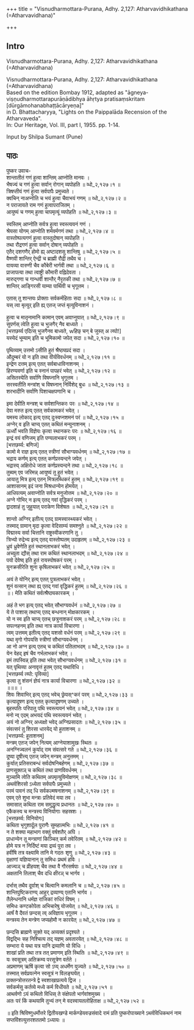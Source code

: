 +++
title = "Visnudharmottara-Purana, Adhy. 2,127: Atharvavidhikathana (=Atharvavidhana)"

+++
## Intro
  
  
  
  
 Visnudharmottara-Purana, Adhy. 2,127: Atharvavidhikathana (=Atharvavidhana)   
  
  
  
  
Visnudharmottara-Purana, Adhy. 2,127: Atharvavidhikathana (=Atharvavidhana)  
Based on the edition Bombay 1912, adapted as "āgneya-viṣṇudharmottarapurāṇādibhya āhṛtya pratisaṃskritam [dūrgāmohanabhaṭṭācāryeṇa]"  
in D. Bhattacharyya, "Lights on the Paippalāda Recension of the Atharvaveda".  
In: Our Heritage, Vol. III, part I, 1955. pp. 1-14.  
  
  
Input by Shilpa Sumant (Pune)  
  
  
  
  


## पाठः
  
  
  
  
  
  
  
पुष्कर उवाच-  
शान्तातीतं गणं हुत्वा शान्तिम् आप्नोति मानवः   ।  
भैषज्यं च गणं हुत्वा सर्वान् रोगान् व्यपोहति  ॥ व्धो_२,१२७।१ ॥  
त्रिषप्तीयं गणं हुत्वा सर्वपापैः प्रमुच्यते  ।  
क्वचिन् नाअप्नोति च भयं हुत्वा चैवाभयं गणम्  ॥ व्धो_२,१२७।२ ॥  
न पराजायते राम गणं हुत्वापराजितम्  ।  
आयुष्यं च गणम् हुत्वा चापमृत्यूं व्यपोहति  ॥ व्धो_२,१२७।३ ॥  
  
स्वस्तिम् आप्नोति सर्वत्र हुत्वा स्वस्त्ययनं गणं  ।  
श्रेयसा योगम् आप्नोति शर्मवर्मगणं तथा  ॥ व्धो_२,१२७।४ ॥  
वास्तोष्पत्यगणं हुत्वा वास्तुदोषान् व्यपोहति  ।  
तथा रौद्रगणं हुत्वा सर्वान् दोषान् व्यपोहति ॥  
एतैर् दशगणैर् होमो ह्य् अष्टादशसु शान्तिषु  ॥ व्धो_२,१२७।५ ॥  
वैष्णवी शान्तिर् ऐन्द्री च ब्राह्मी रौद्री तथैव च  ।  
वायव्या वारुणी चैव कौबेरी भार्गवी तथा  ॥ व्धो_२,१२७।६ ॥  
प्राजापत्या तथा त्वाष्ट्री कौमारी वह्निदेवता  ।  
मारुद्गणा च गान्धर्वी शान्तैर् नैरृतकी तथा  ॥ व्धो_२,१२७।७ ॥  
शान्तिर् आङ्गिरसी याम्या पार्थिवी च भृगूत्तम  ।  
  
एतास् तु शान्तयः प्रोक्ताः सर्वकर्महिताः सदा  ॥ व्धो_२,१२७।८ ॥  
यस् त्वा मृत्युर् इति ह्य् एतज् जप्तं मृत्युविनाशनं  ।  
  
हुत्वा च मातृनामानि कामान् एवम् अवाप्नुयात्  ॥ व्धो_२,१२७।९ ॥  
सुपर्णस् त्वेति हुत्वा च भुजगैर् नैव बाध्यते  ।  
[भत्तछर्य्य एदित्स् भुजगैनव बाध्यते, wहिछ् चन् बे जुस्त् अ त्य्पो!]  
यस्येदं भूम्याम् इति च भूमिकामो जपेत् सदा  ॥ व्धो_२,१२७।१० ॥  
  
पृथिव्याम् उत्तमो ऽसीति हुतं श्रैष्ठ्यप्रदं सदा  ।  
औदुम्बरं यो न इति तथा वीर्यविवर्धनम्  ॥ व्धो_२,१२७।११ ॥  
इन्द्रेण दत्तम् इत्य् एतत् सर्वबाधाविनाशनम्  ।  
हिरण्यवर्णा इति च स्नानं पापहरं भवेत्  ॥ व्धो_२,१२७।१२ ॥  
असितस्येति सर्वाणि विषघ्नानि भृगूत्तम  ।  
सरस्वतीति मन्त्रांश् च विषघ्नान् निर्विशेद् बुधः  ॥ व्धो_२,१२७।१३ ॥  
शरभादीनि सर्वाणि पिशाचक्षपणानि च  ।  
  
इमा देवीति मन्त्रश् च सर्वशान्तिकरः परः  ॥ व्धो_२,१२७।१४ ॥  
देवा मरुत इत्य् एतत् सर्वकामकरं भवेत्  ।  
यमस्य लोकाद् इत्य् एतद् दुःस्वप्नशमनं परं  ॥ व्धो_२,१२७।१५ ॥  
अग्नेर् व इति चाप्य् एतत् कथितं मन्युनाशनम्  ।  
ऊर्ध्वो भवति विज्ञेयः कृत्वा स्थानकरः परः  ॥ व्धो_२,१२७।१६ ॥  
इन्द्रं वयं वणिजम् इति पण्यलाभकरं परम्  ।  
[भत्तछर्य्य: बणिजं]  
कामो मे राज्ञ इत्य् एतत् स्त्रीणां सौभाग्यवर्धनम्  ॥ व्धो_२,१२७।१७ ॥  
भद्राय कर्णम् इत्य् एतत् कर्णप्रस्यन्दने जपेत्  ।  
भद्रास्य् अक्षिरोधे जाता कर्णप्रस्यन्दने तथा  ॥ व्धो_२,१२७।१८ ॥  
तुब्यम् एव जरिमन्न् आयुष्यं तु हुतं भवेत्  ।  
आयातु मित्र इत्य् एतन् मित्रलब्धिकरं हुतम्  ॥ व्धो_२,१२७।१९ ॥  
आशासानम् इदं जना मिश्रधान्येन होमयेत्  ।  
आधिपत्यम् अवाप्नोति सर्वत्र मनुजोत्तम  ॥ व्धो_२,१२७।२० ॥  
अग्ने गोभिर् न इत्य् एतद् गवां वृद्धिकरं परम्  ।  
द्वादशाहं तु जुहुयात् पराकेण विशेषतः  ॥ व्धो_२,१२७।२१ ॥  
  
शान्तो अग्निर् इतीत्य् एतद् ग्रामस्वास्थ्यकरं भवेत्  ।  
तस्माद् ग्रामान् मृदा कृत्वा वेदिसाम्यं समश्नुते  ॥ व्धो_२,१२७।२२ ॥  
विद्मास्य सर्वा चित्तानि राष्ट्रस्वीकरणानि तु  ।  
त्रिभ्यो रुद्रेभ्य इत्य् एतद् वास्तोष्पतम् उदाहृतम्  ॥ व्धो_२,१२७।२३ ॥  
ध्रुवं ध्रुवेणेति हुतं स्थानलाभकरं भवेत्  ।  
अच्युता द्यौस् तथा राम कथितं स्थानलाभदम्  ॥ व्धो_२,१२७।२४ ॥  
पयो देवेष्व् इति हुतं रायस्पोषकरं परम्  ।  
युनक्रसीरेति शुना कृषिलाभकरं भवेत्  ॥ व्धो_२,१२७।२५ ॥  
  
अयं ते योनिर् इत्य् एतत् पुत्रलाभकरं भवेत्  ।  
शुनं वत्सान् तथा ह्य् एतद् गवां वृद्धिकरं हुतम्  ॥ व्धो_२,१२७।२६ ॥  
॥। मेति कथितं सर्वत्श्रैष्ठ्यकारकम्  ।  
  
अहं ते भग इत्य् एतद् भवेत् सौभाग्यवर्धनं  ॥ व्धो_२,१२७।२७ ॥  
ये ते पाशास् तथाप्य् एतद् बन्धनान् मोक्षकारकम्  ।  
यो न स्व इति चाप्य् एतच् छत्रुनाशकरं परम्  ॥ व्धो_२,१२७।२८ ॥  
सपत्नहनम् इति तथा नात्र कार्या विचारणा  ।  
त्वम् उत्तमम् इतीत्य् एतद् यशसो वर्धनं परम्  ॥ व्धो_२,१२७।२९ ॥  
यथा मृगो गोपयसि स्त्रीणां सौभाग्यवर्धनम्  ।  
आ नो अग्न इत्य् एतच् च कथितं पतिलाभदम्  ॥ व्धो_२,१२७।३० ॥  
येन वेहद् इषं चैव गर्भलाभकरं भवेत्  ।  
इमं तपस्विन्न् इति तथा भवेत् सौभाग्यवर्धनम्  ॥ व्धो_२,१२७।३१ ॥  
यत् पृथिव्या अनावृत्तं हुतम् एतद् यथाविधि  ।  
[भत्तछर्य्य त्य्पो: पृविव्या]  
कृत्वा तु शंसनं ज्ञेयं नात्र कार्या विचारणा  ॥ व्धो_२,१२७।३२ ॥  
॥॥॥  ।  
शिवः शिवाभिर् इत्य् एतद् भवेच् छ्रेयस्^करं परम्  ॥ व्धो_२,१२७।३३ ॥  
कृत्यादूषण इत्य् एतत् कृत्यादूषणम् उच्यते  ।  
बृहस्पतिः परिपातु पथि स्वस्त्ययनं भवेत्  ॥ व्धो_२,१२७।३४ ॥  
मनो न्व् एदम् अभयदं पथि स्वस्त्ययनं भवेत्  ।  
अयं नो अग्निर् अध्यक्षो भवेद् अग्निप्रसादतः  ॥ व्धो_२,१२७।३५ ॥  
संवत्सरं तु शिरसा धारयेद् यो हुताशनम् ॥  
[भत्तछर्य्य: हूताशनम्]  
मन्त्रम् एतज् जपेन् नित्यम् आग्नेयाशामुखः स्थितः ॥  
अनग्निज्वलनं कुर्याद् राम संवत्सरे गते  ॥ व्धो_२,१२७।३६ ॥  
दूष्या दूषीत्त्य् एतज् जपेन् मन्त्रम् अनुत्तमम्  ।  
कुर्यात् प्रतिसराबन्धं सर्वदोषनिबर्हणम्  ॥ व्धो_२,१२७।३७ ॥  
प्राणसूक्तञ् च कथितं तथा प्राणविवर्धनम्  ।  
मुञ्चामि त्वेति कथितम् अपमृत्युविमोक्षणम्  ॥ व्धो_२,१२७।३८ ॥  
अथर्वशिरसो ऽध्येता सर्वपापैः प्रमुच्यते  ।  
परमं पावनं तद् धि सर्वकल्मषनाशनम्  ॥ व्धो_२,१२७।३९ ॥  
एवम् एते शुभा मन्त्राः प्रतिवेदं मया तव  ।  
समासात् कथिता राम समुद्धृत्य प्रधानतः  ॥ व्धो_२,१२७।४० ॥  
एकैकस्य च मन्त्रस्य विनियोगाः सहस्रशः  ।  
[भत्तछर्य्य: विनियोगः]  
कथिता भृगुशार्दूल पुराणैः सुमहात्मभिः  ॥ व्धो_२,१२७।४१ ॥  
न ते शक्या महाभाग वक्तुं वर्षशतैर् अपि  ।  
प्राधान्येन तु मन्त्राणां किञ्चित् कर्म तवेरितम्  ॥ व्धो_२,१२७।४२ ॥  
होमे यत्र न निर्दिष्टं मया द्रव्यं पुरा तव  ।  
हवींषि तत्र वक्ष्यामि तानि मे गदतः शृणु  ॥ व्धो_२,१२७।४३ ॥  
वृक्षाणां यज्ञियानान् तु समिधः प्रथमं हविः  ।  
आज्यञ् च व्रीहयश् चैव तथा वै गौरसर्षपाः  ॥ व्धो_२,१२७।४४ ॥  
अक्षतानि तिलाश् चैव दधि क्षीरञ् च भार्गव  ।  
  
दर्भास् तथैव दूर्वाश् च बिल्वानि कमलानि च  ॥ व्धो_२,१२७।४५ ॥  
शान्तिपुष्टिकराण्य् आहुर् द्रव्याण्य् एतानि भार्गव  ।  
तैलेन्धनानि धर्मज्ञ राजिकां रुधिरं विषम्  ।  
समिधः कण्टकोपेता अभिचारेषु योजयेत्  ॥ व्धो_२,१२७।४६ ॥  
आर्षं वै दैवतं छन्दस् त्व् अविज्ञाय भृगूत्तम  ।  
मन्त्रस्य तेन मन्त्रेण जप्यहोमौ न कारयेत्  ॥ व्धो_२,१२७।४७ ॥  
  
छन्दसि ब्राह्मणे सूक्ते यद् अव्यक्तं प्रदृश्यते  ।  
विद्वद्भिः सह निश्चित्य तद् यज्ञम् अवतारयेत्  ॥ व्धो_२,१२७।४८ ॥  
सम्भारा ये यथा यत्र यानि द्रव्याणि यो विधिः  ।  
शाखां प्रति तथा तत्र तत् प्रमाणम् इति स्थितिः  ॥ व्धो_२,१२७।४९ ॥  
यः स्वसूत्रम् अतिक्रम्य परसूत्रेण वर्तते  ।  
अप्रमाणम् ऋषिं कृत्वा सो ऽप्य् अधर्मेण युज्यते  ॥ व्धो_२,१२७।५० ॥  
तस्मात् सर्वप्रयत्नेन स्वसूत्रं न विलङ्घयेत्  ।  
प्राक्तन्त्रोत्तरतन्त्रे द्वे स्वशाखाप्रत्यये द्विज  ।  
सर्वकर्मसु कर्तव्ये मध्ये कर्म विधीयते  ॥ व्धो_२,१२७।५१ ॥  
आथर्वणो ऽयं कथितो विधिस् ते संक्षेपतो भार्गवांशमुख्य  ।  
अतः परं किं कथयामि तुभ्यं तन् मे वदस्वायतलोहिताक्ष  ॥ व्धो_२,१२७।५२ ॥  
  
  
॥ इति श्रिविष्णुधर्मोत्तरे द्वितीयखण्डे मार्कण्डेयवज्रसंवादे रामं प्रति पुष्करोपाख्याने ऽथर्वविधिकथनं नाम सप्तविंशत्युत्तरशततमो ऽध्यायः ॥  
  
  
  
  
  
